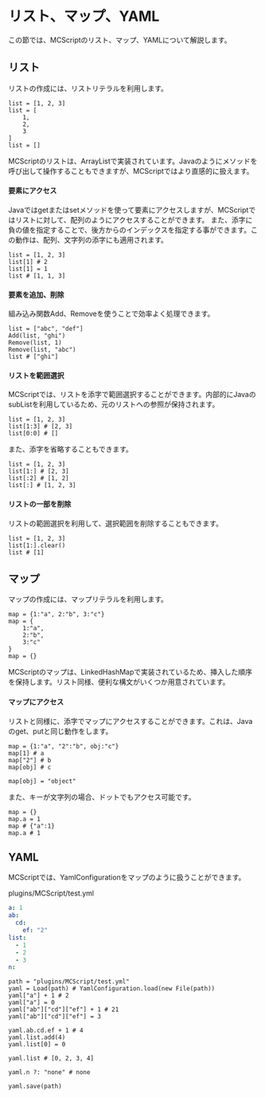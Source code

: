 # リスト、マップ、YAML
この節では、MCScriptのリスト、マップ、YAMLについて解説します。
## リスト
リストの作成には、リストリテラルを利用します。
```
list = [1, 2, 3]
list = [
    1,
    2,
    3
]
list = []
```
MCScriptのリストは、ArrayListで実装されています。Javaのようにメソッドを呼び出して操作することもできますが、MCScriptではより直感的に扱えます。
#### 要素にアクセス
Javaではgetまたはsetメソッドを使って要素にアクセスしますが、MCScriptではリストに対して、配列のようにアクセスすることができます。
また、添字に負の値を指定することで、後方からのインデックスを指定する事ができます。この動作は、配列、文字列の添字にも適用されます。
```
list = [1, 2, 3]
list[1] # 2
list[1] = 1
list # [1, 1, 3]
```
#### 要素を追加、削除
組み込み関数Add、Removeを使うことで効率よく処理できます。
```
list = ["abc", "def"]
Add(list, "ghi")
Remove(list, 1)
Remove(list, "abc")
list # ["ghi"]
```
#### リストを範囲選択
MCScriptでは、リストを添字で範囲選択することができます。内部的にJavaのsubListを利用しているため、元のリストへの参照が保持されます。
```
list = [1, 2, 3]
list[1:3] # [2, 3]
list[0:0] # []
```
また、添字を省略することもできます。
```
list = [1, 2, 3]
list[1:] # [2, 3]
list[:2] # [1, 2]
list[:] # [1, 2, 3]
```
#### リストの一部を削除
リストの範囲選択を利用して、選択範囲を削除することもできます。
```
list = [1, 2, 3]
list[1:].clear()
list # [1]
```
## マップ
マップの作成には、マップリテラルを利用します。
```
map = {1:"a", 2:"b", 3:"c"}
map = {
    1:"a",
    2:"b",
    3:"c"
}
map = {}
```
MCScriptのマップは、LinkedHashMapで実装されているため、挿入した順序を保持します。リスト同様、便利な構文がいくつか用意されています。
#### マップにアクセス
リストと同様に、添字でマップにアクセスすることができます。これは、Javaのget、putと同じ動作をします。
```
map = {1:"a", "2":"b", obj:"c"}
map[1] # a
map["2"] # b
map[obj] # c

map[obj] = "object"
```
また、キーが文字列の場合、ドットでもアクセス可能です。
```
map = {}
map.a = 1
map # {"a":1}
map.a # 1
```
## YAML
MCScriptでは、YamlConfigurationをマップのように扱うことができます。

plugins/MCScript/test.yml
```yml
a: 1
ab:
  cd:
    ef: "2"
list:
  - 1
  - 2
  - 3
n:
```
```
path = "plugins/MCScript/test.yml"
yaml = Load(path) # YamlConfiguration.load(new File(path))
yaml["a"] + 1 # 2
yaml["a"] = 0
yaml["ab"]["cd"]["ef"] + 1 # 21
yaml["ab"]["cd"]["ef"] = 3

yaml.ab.cd.ef + 1 # 4
yaml.list.add(4)
yaml.list[0] = 0

yaml.list # [0, 2, 3, 4]

yaml.n ?: "none" # none

yaml.save(path)
```
